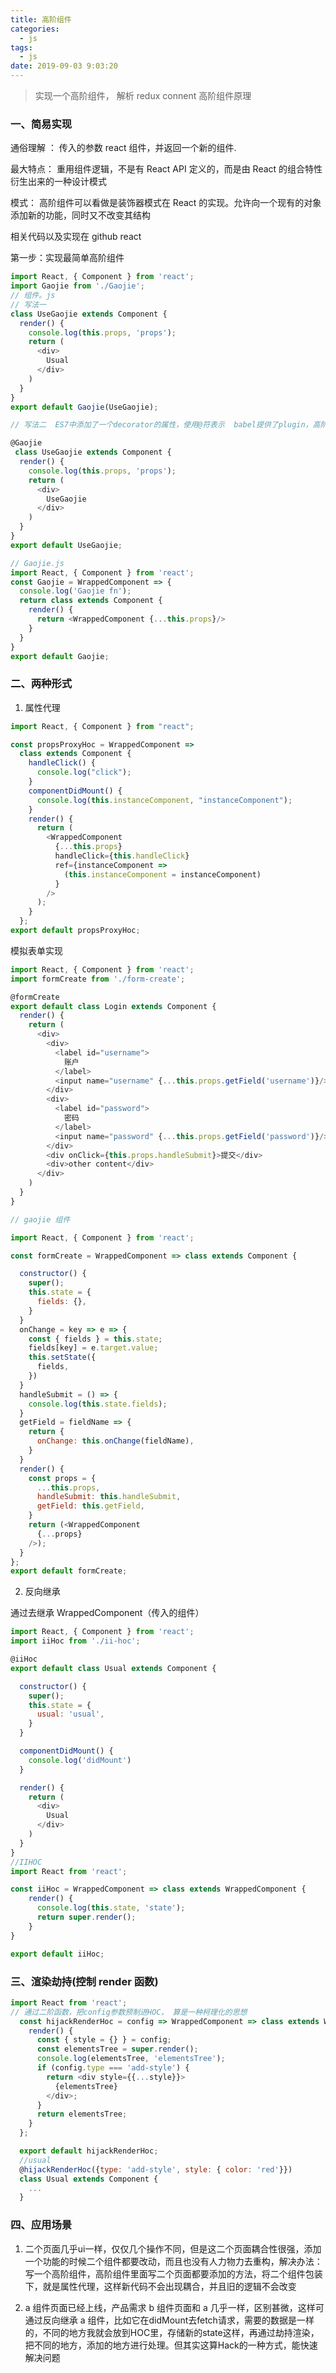 ```yaml
---
title: 高阶组件
categories:
  - js
tags:
  - js
date: 2019-09-03 9:03:20
---
```


> 实现一个高阶组件， 解析 redux connent 高阶组件原理

<!-- more -->

### 一、简易实现

通俗理解 ： 传入的参数 react 组件，并返回一个新的组件.

最大特点： 重用组件逻辑，不是有 React API 定义的，而是由 React 的组合特性衍生出来的一种设计模式

模式： 高阶组件可以看做是装饰器模式在 React 的实现。允许向一个现有的对象添加新的功能，同时又不改变其结构

相关代码以及实现在 github react

第一步：实现最简单高阶组件

```js
import React, { Component } from 'react';
import Gaojie from './Gaojie';
// 组件。js
// 写法一
class UseGaojie extends Component {
  render() {
    console.log(this.props, 'props');
    return (
      <div>
        Usual
      </div>
    )
  }
}
export default Gaojie(UseGaojie);

// 写法二  ES7中添加了一个decorator的属性，使用@符表示  babel提供了plugin，高阶组件用的是类装饰器，所以用transform-decorators-legacy

@Gaojie
 class UseGaojie extends Component {
  render() {
    console.log(this.props, 'props');
    return (
      <div>
        UseGaojie
      </div>
    )
  }
}
export default UseGaojie;

// Gaojie.js
import React, { Component } from 'react';
const Gaojie = WrappedComponent => {
  console.log('Gaojie fn');
  return class extends Component {
    render() {
      return <WrappedComponent {...this.props}/>
    }
  }
}
export default Gaojie;
```

### 二、两种形式

1. 属性代理

```js
import React, { Component } from "react";

const propsProxyHoc = WrappedComponent =>
  class extends Component {
    handleClick() {
      console.log("click");
    }
    componentDidMount() {
      console.log(this.instanceComponent, "instanceComponent");
    }
    render() {
      return (
        <WrappedComponent
          {...this.props}
          handleClick={this.handleClick}
          ref={instanceComponent =>
            (this.instanceComponent = instanceComponent)
          }
        />
      );
    }
  };
export default propsProxyHoc;
```

模拟表单实现

```js
import React, { Component } from 'react';
import formCreate from './form-create';

@formCreate
export default class Login extends Component {
  render() {
    return (
      <div>
        <div>
          <label id="username">
            账户
          </label>
          <input name="username" {...this.props.getField('username')}/>
        </div>
        <div>
          <label id="password">
            密码
          </label>
          <input name="password" {...this.props.getField('password')}/>
        </div>
        <div onClick={this.props.handleSubmit}>提交</div>
        <div>other content</div>
      </div>
    )
  }
}

// gaojie 组件

import React, { Component } from 'react';

const formCreate = WrappedComponent => class extends Component {

  constructor() {
    super();
    this.state = {
      fields: {},
    }
  }
  onChange = key => e => {
    const { fields } = this.state;
    fields[key] = e.target.value;
    this.setState({
      fields,
    })
  }
  handleSubmit = () => {
    console.log(this.state.fields);
  }
  getField = fieldName => {
    return {
      onChange: this.onChange(fieldName),
    }
  }
  render() {
    const props = {
      ...this.props,
      handleSubmit: this.handleSubmit,
      getField: this.getField,
    }
    return (<WrappedComponent
      {...props}
    />);
  }
};
export default formCreate;

```

2. 反向继承

通过去继承 WrappedComponent（传入的组件）

```js
import React, { Component } from 'react';
import iiHoc from './ii-hoc';

@iiHoc
export default class Usual extends Component {

  constructor() {
    super();
    this.state = {
      usual: 'usual',
    }
  }

  componentDidMount() {
    console.log('didMount')
  }

  render() {
    return (
      <div>
        Usual
      </div>
    )
  }
}
//IIHOC
import React from 'react';

const iiHoc = WrappedComponent => class extends WrappedComponent {
    render() {
      console.log(this.state, 'state');
      return super.render();
    }
}

export default iiHoc;
```

### 三、渲染劫持(控制 render 函数)

```js
import React from 'react';
// 通过二阶函数，把config参数预制进HOC， 算是一种柯理化的思想
  const hijackRenderHoc = config => WrappedComponent => class extends WrappedComponent {
    render() {
      const { style = {} } = config;
      const elementsTree = super.render();
      console.log(elementsTree, 'elementsTree');
      if (config.type === 'add-style') {
        return <div style={{...style}}>
          {elementsTree}
        </div>;
      }
      return elementsTree;
    }
  };

  export default hijackRenderHoc;
  //usual
  @hijackRenderHoc({type: 'add-style', style: { color: 'red'}})
  class Usual extends Component {
    ...
  }
```

### 四、应用场景

1. 二个页面几乎ui一样，仅仅几个操作不同，但是这二个页面耦合性很强，添加一个功能的时候二个组件都要改动，而且也没有人力物力去重构，解决办法： 写一个高阶组件，高阶组件里面写二个页面都要添加的方法，将二个组件包装下，就是属性代理，这样新代码不会出现耦合，并且旧的逻辑不会改变

2. a 组件页面已经上线，产品需求 b 组件页面和 a 几乎一样，区别甚微，这样可通过反向继承 a 组件，比如它在didMount去fetch请求，需要的数据是一样的，不同的地方我就会放到HOC里，存储新的state这样，再通过劫持渲染，把不同的地方，添加的地方进行处理。但其实这算Hack的一种方式，能快速解决问题